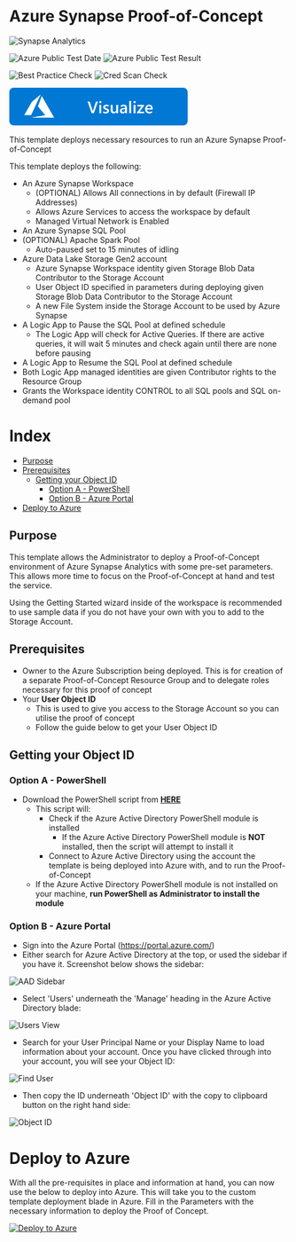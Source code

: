 # Azure Synapse Proof-of-Concept
![Synapse Analytics](https://raw.githubusercontent.com/Azure/azure-quickstart-templates/master/101-synapse-workspace-and-pools/images/synapse1.png)

![Azure Public Test Date](https://azurequickstartsservice.blob.core.windows.net/badges/101-aci-vnet/PublicLastTestDate.svg)
![Azure Public Test Result](https://azurequickstartsservice.blob.core.windows.net/badges/101-aci-vnet/PublicDeployment.svg)

![Best Practice Check](https://azurequickstartsservice.blob.core.windows.net/badges/101-aci-vnet/BestPracticeResult.svg)
![Cred Scan Check](https://azurequickstartsservice.blob.core.windows.net/badges/101-aci-vnet/CredScanResult.svg)

[![Visualize](https://raw.githubusercontent.com/Azure/azure-quickstart-templates/master/1-CONTRIBUTION-GUIDE/images/visualizebutton.svg?sanitize=true)](https%3A%2F%2Fraw.githubusercontent.com%2FAzure%2Fazure-quickstart-templates%2Fmaster%2F101-synapse-workspace-and-pools%2Fazuredeploy.json)


This template deploys necessary resources to run an Azure Synapse Proof-of-Concept

This template deploys the following:
- An Azure Synapse Workspace
    - (OPTIONAL) Allows All connections in by default (Firewall IP Addresses)
    - Allows Azure Services to access the workspace by default
    - Managed Virtual Network is Enabled
- An Azure Synapse SQL Pool
- (OPTIONAL) Apache Spark Pool
    - Auto-paused set to 15 minutes of idling 
- Azure Data Lake Storage Gen2 account
    - Azure Synapse Workspace identity given Storage Blob Data Contributor to the Storage Account
    - User Object ID specified in parameters during deploying given Storage Blob Data Contributor to the Storage Account
    - A new File System inside the Storage Account to be used by Azure Synapse
- A Logic App to Pause the SQL Pool at defined schedule
    - The Logic App will check for Active Queries. If there are active queries, it will wait 5 minutes and check again until there are none before pausing
- A Logic App to Resume the SQL Pool at defined schedule
- Both Logic App managed identities are given Contributor rights to the Resource Group
- Grants the Workspace identity CONTROL to all SQL pools and SQL on-demand pool

# Index

- [Purpose](https://raw.githubusercontent.com/Azure/azure-quickstart-templates/master/101-synapse-workspace-and-pools#purpose)
- [Prerequisites](https://raw.githubusercontent.com/Azure/azure-quickstart-templates/master/101-synapse-workspace-and-pools#prerequisites)
    - [Getting your Object ID](https://raw.githubusercontent.com/Azure/azure-quickstart-templates/master/101-synapse-workspace-and-pools#getting-your-object-id)
        - [Option A - PowerShell](https://raw.githubusercontent.com/Azure/azure-quickstart-templates/master/101-synapse-workspace-and-pools#option-a---powershell)
        - [Option B - Azure Portal](https://raw.githubusercontent.com/Azure/azure-quickstart-templates/master/101-synapse-workspace-and-pools#option-b---azure-portal)
- [Deploy to Azure](https://raw.githubusercontent.com/Azure/azure-quickstart-templates/master/101-synapse-workspace-and-pools#deploy-to-azure)

## Purpose
This template allows the Administrator to deploy a Proof-of-Concept environment of Azure Synapse Analytics with some pre-set parameters. This allows more time to focus on the Proof-of-Concept at hand and test the service.

Using the Getting Started wizard inside of the workspace is recommended to use sample data if you do not have your own with you to add to the Storage Account.

## Prerequisites
- Owner to the Azure Subscription being deployed. This is for creation of a separate Proof-of-Concept Resource Group and to delegate roles necessary for this proof of concept
- Your **User Object ID**
    - This is used to give you access to the Storage Account so you can utilise the proof of concept
    - Follow the guide below to get your User Object ID

## Getting your Object ID

### Option A - PowerShell
- Download the PowerShell script from **[HERE](https://raw.githubusercontent.com/Azure/azure-quickstart-templates/master/101-synapse-workspace-and-pools/scripts)**
    - This script will:
        - Check if the Azure Active Directory PowerShell module is installed
            - If the Azure Active Directory PowerShell module is **NOT** installed, then the script will attempt to install it
        - Connect to Azure Active Directory using the account the template is being deployed into Azure with, and to run the Proof-of-Concept
    - If the Azure Active Directory PowerShell module is not installed on your machine, **run PowerShell as Administrator to install the module**

### Option B - Azure Portal
- Sign into the Azure Portal (https://portal.azure.com/)
- Either search for Azure Active Directory at the top, or used the sidebar if you have it. Screenshot below shows the sidebar:

![AAD Sidebar](https://raw.githubusercontent.com/Azure/azure-quickstart-templates/master/101-synapse-workspace-and-pools/images/1.png)

- Select 'Users' underneath the 'Manage' heading in the Azure Active Directory blade:

![Users View](https://raw.githubusercontent.com/Azure/azure-quickstart-templates/master/101-synapse-workspace-and-pools/images/2.png)

- Search for your User Principal Name or your Display Name to load information about your account. Once you have clicked through into your account, you will see your Object ID:

![Find User](https://raw.githubusercontent.com/Azure/azure-quickstart-templates/master/101-synapse-workspace-and-pools/images/3.png)

- Then copy the ID underneath 'Object ID' with the copy to clipboard button on the right hand side:

![Object ID](https://raw.githubusercontent.com/Azure/azure-quickstart-templates/master/101-synapse-workspace-and-pools/images/4.png)

# Deploy to Azure

With all the pre-requisites in place and information at hand, you can now use the below to deploy into Azure. This will take you to the custom template deployment blade in Azure. Fill in the Parameters with the necessary information to deploy the Proof of Concept.

[![Deploy to Azure](https://aka.ms/deploytoazurebutton)](https://portal.azure.com/#create/Microsoft.Template/uri/https%3A%2F%2Fraw.githubusercontent.com%2FAzure%2Fazure-quickstart-templates%2Fmaster%2F101-synapse-workspace-and-pools%2Fazuredeploy.json)